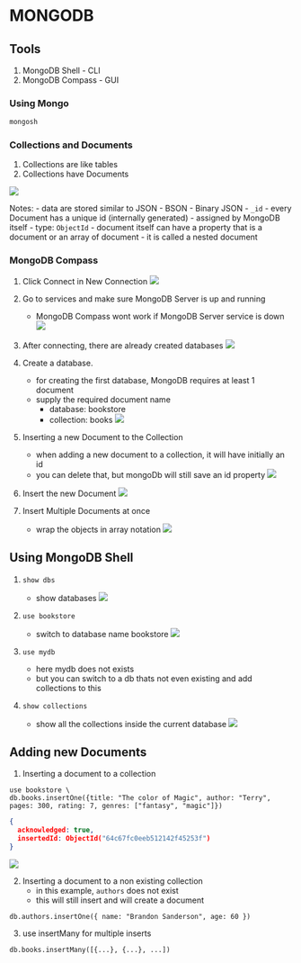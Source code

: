 # MONGODB

## Tools

1. MongoDB Shell - CLI
2. MongoDB Compass - GUI

### Using Mongo

```bash
mongosh
```

### Collections and Documents

1. Collections are like tables
2. Collections have Documents

![](screenshots/2023-07-30-22-40-17.png)

Notes:
    - data are stored similar to JSON
    - BSON - Binary JSON
    - `_id` 
        - every Document has a unique id (internally generated)
        - assigned by MongoDB itself
        - type: `ObjectId`
    - document itself can have a property that is a document or an array of document
        - it is called a nested document

### MongoDB Compass

1. Click Connect in New Connection
![](screenshots/2023-07-30-22-47-40.png)

2. Go to services and make sure MongoDB Server is up and running
    - MongoDB Compass wont work if MongoDB Server service is down
![](screenshots/2023-07-30-22-49-22.png)

3. After connecting, there are already created databases
![](screenshots/2023-07-30-22-51-33.png)

4. Create a database.
    - for creating the first database, MongoDB requires at least 1 document
    - supply the required document name
        - database: bookstore
        - collection: books
![](screenshots/2023-07-30-22-55-38.png)

5. Inserting a new Document to the Collection
    - when adding a new document to a collection, it will have initially an id
    - you can delete that, but mongoDb will still save an id property
![](screenshots/2023-07-30-22-59-00.png)

6. Insert the new Document
![](screenshots/2023-07-30-23-01-34.png)


7. Insert Multiple Documents at once
    - wrap the objects in array notation
![](screenshots/2023-07-30-23-04-51.png)

## Using MongoDB Shell

1. `show dbs` 
    - show databases
![](screenshots/2023-07-30-23-10-07.png)

2. `use bookstore`
    - switch to database name bookstore
![](screenshots/2023-07-30-23-10-51.png)

3. `use mydb`
    - here mydb does not exists
    - but you can switch to a db thats not even existing and add collections to this 

4. `show collections`
    - show all the collections inside the current database
![](screenshots/2023-07-30-23-15-09.png)

## Adding new Documents

1. Inserting a document to a collection

```mongodb
use bookstore \ 
db.books.insertOne({title: "The color of Magic", author: "Terry", pages: 300, rating: 7, genres: ["fantasy", "magic"]})
```

```json
{
  acknowledged: true,
  insertedId: ObjectId("64c67fc0eeb512142f45253f")
}
```
![](screenshots/2023-07-30-23-20-58.png)

2. Inserting a document to a non existing collection
    - in this example, `authors` does not exist
    - this will still insert and will create a document

```mongodb
db.authors.insertOne({ name: "Brandon Sanderson", age: 60 })
```

3. use insertMany for multiple inserts
```mongodb
db.books.insertMany([{...}, {...}, ...])
```